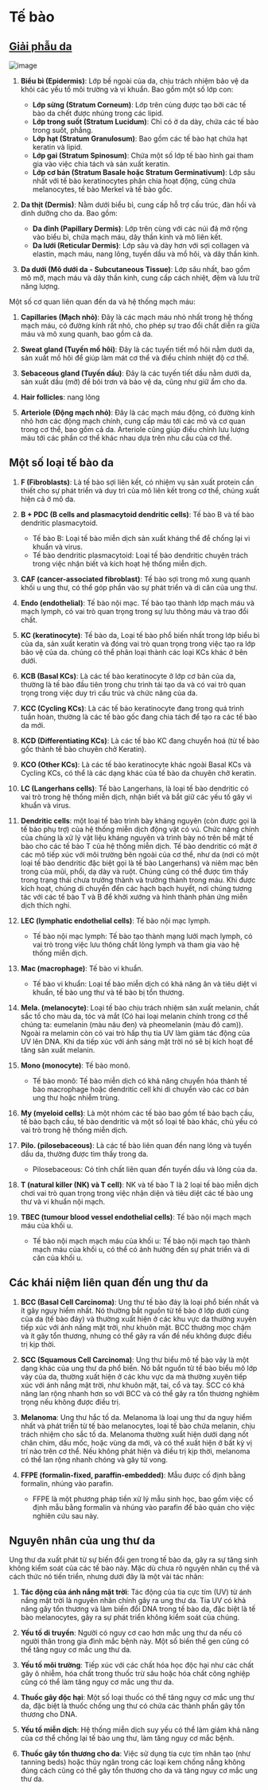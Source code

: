 # Tế bào
## [Giải phẫu da](https://www.stanfordchildrens.org/en/topic/default?id=anatomy-of-the-skin-85-P01336)
![image](https://github.com/trunghachi/RLearning/assets/45091486/f860f7fb-c1b3-4489-b0c7-0366abc806ae)


1. **Biểu bì (Epidermis)**: Lớp bề ngoài của da, chịu trách nhiệm bảo vệ da khỏi các yếu tố môi trường và vi khuẩn. Bao gồm một số lớp con:
   - **Lớp sừng (Stratum Corneum)**: Lớp trên cùng được tạo bởi các tế bào da chết được nhúng trong các lipid.
   - **Lớp trong suốt (Stratum Lucidum)**: Chỉ có ở da dày, chứa các tế bào trong suốt, phẳng.
   - **Lớp hạt (Stratum Granulosum)**: Bao gồm các tế bào hạt chứa hạt keratin và lipid.
   - **Lớp gai (Stratum Spinosum)**: Chứa một số lớp tế bào hình gai tham gia vào việc chia tách và sản xuất keratin.
   - **Lớp cơ bản (Stratum Basale hoặc Stratum Germinativum)**: Lớp sâu nhất với tế bào keratinocytes phân chia hoạt động, cũng chứa melanocytes, tế bào Merkel và tế bào gốc.

2. **Da thịt (Dermis)**: Nằm dưới biểu bì, cung cấp hỗ trợ cấu trúc, đàn hồi và dinh dưỡng cho da. Bao gồm:
   - **Da đỉnh (Papillary Dermis)**: Lớp trên cùng với các núi đá mở rộng vào biểu bì, chứa mạch máu, dây thần kinh và mô liên kết.
   - **Da lưới (Reticular Dermis)**: Lớp sâu và dày hơn với sợi collagen và elastin, mạch máu, nang lông, tuyến dầu và mồ hôi, và dây thần kinh.

3. **Da dưới (Mô dưới da - Subcutaneous Tissue)**: Lớp sâu nhất, bao gồm mô mỡ, mạch máu và dây thần kinh, cung cấp cách nhiệt, đệm và lưu trữ năng lượng.

Một số cơ quan liên quan đến da và hệ thống mạch máu:

1. **Capillaries (Mạch nhỏ)**: Đây là các mạch máu nhỏ nhất trong hệ thống mạch máu, có đường kính rất nhỏ, cho phép sự trao đổi chất diễn ra giữa máu và mô xung quanh, bao gồm cả da.

2. **Sweat gland (Tuyến mồ hôi)**: Đây là các tuyến tiết mồ hôi nằm dưới da, sản xuất mồ hôi để giúp làm mát cơ thể và điều chỉnh nhiệt độ cơ thể.

3. **Sebaceous gland (Tuyến dầu)**: Đây là các tuyến tiết dầu nằm dưới da, sản xuất dầu (mỡ) để bôi trơn và bảo vệ da, cũng như giữ ẩm cho da.
4. **Hair follicles**: nang lông

5. **Arteriole (Động mạch nhỏ)**: Đây là các mạch máu động, có đường kính nhỏ hơn các động mạch chính, cung cấp máu tới các mô và cơ quan trong cơ thể, bao gồm cả da. Arteriole cũng giúp điều chỉnh lưu lượng máu tới các phần cơ thể khác nhau dựa trên nhu cầu của cơ thể.

## Một số loại tế bào da
1. **F (Fibroblasts)**: Là tế bào sợi liên kết, có nhiệm vụ sản xuất protein cần thiết cho sự phát triển và duy trì của mô liên kết trong cơ thể, chúng xuất hiện cả ở mô da.
   
1. **B + PDC (B cells and plasmacytoid dendritic cells)**: Tế bào B và tế bào dendritic plasmacytoid.
   - Tế bào B: Loại tế bào miễn dịch sản xuất kháng thể để chống lại vi khuẩn và virus.
   - Tế bào dendritic plasmacytoid: Loại tế bào dendritic chuyên trách trong việc nhận biết và kích hoạt hệ thống miễn dịch.

2. **CAF (cancer-associated fibroblast)**: Tế bào sợi trong mô xung quanh khối u ung thư, có thể góp phần vào sự phát triển và di căn của ung thư.

3. **Endo (endothelial)**: Tế bào nội mạc. Tế bào tạo thành lớp mạch máu và mạch lymph, có vai trò quan trọng trong sự lưu thông máu và trao đổi chất.

5. **KC (keratinocyte)**: Tế bào da, Loại tế bào phổ biến nhất trong lớp biểu bì của da, sản xuất keratin và đóng vai trò quan trọng trong việc tạo ra lớp bảo vệ của da. chúng có thể phân loại thành các loại KCs khác ở bên dưới.
  
1. **KCB (Basal KCs)**: Là các tế bào keratinocyte ở lớp cơ bản của da, thường là tế bào đầu tiên trong chu trình tái tạo da và có vai trò quan trọng trong việc duy trì cấu trúc và chức năng của da.

3. **KCC (Cycling KCs)**: Là các tế bào keratinocyte đang trong quá trình tuần hoàn, thường là các tế bào gốc đang chia tách để tạo ra các tế bào da mới.

4. **KCD (Differentiating KCs)**: Là các tế bào KC đang chuyển hoá (từ tế bào gốc thành tế bào chuyên chở Keratin).

5. **KCO (Other KCs)**: Là các tế bào keratinocyte khác ngoài Basal KCs và Cycling KCs, có thể là các dạng khác của tế bào da chuyên chở keratin.

6. **LC (Langerhans cells)**: Tế bào Langerhans, là loại tế bào dendritic có vai trò trong hệ thống miễn dịch, nhận biết và bắt giữ các yếu tố gây vi khuẩn và virus.

1. **Dendritic cells**: một loại tế bào trình bày kháng nguyên (còn được gọi là tế bào phụ trợ) của hệ thống miễn dịch động vật có vú. Chức năng chính của chúng là xử lý vật liệu kháng nguyên và trình bày nó trên bề mặt tế bào cho các tế bào T của hệ thống miễn dịch. Tế bào dendritic có mặt ở các mô tiếp xúc với môi trường bên ngoài của cơ thể, như da (nơi có một loại tế bào dendritic đặc biệt gọi là tế bào Langerhans) và niêm mạc bên trong của mũi, phổi, dạ dày và ruột. Chúng cũng có thể được tìm thấy trong trạng thái chưa trưởng thành và trưởng thành trong máu. Khi được kích hoạt, chúng di chuyển đến các hạch bạch huyết, nơi chúng tương tác với các tế bào T và B để khởi xướng và hình thành phản ứng miễn dịch thích nghi.

7. **LEC (lymphatic endothelial cells)**: Tế bào nội mạc lymph.
   - Tế bào nội mạc lymph: Tế bào tạo thành mạng lưới mạch lymph, có vai trò trong việc lưu thông chất lỏng lymph và tham gia vào hệ thống miễn dịch.

8. **Mac (macrophage)**: Tế bào vi khuẩn.
   - Tế bào vi khuẩn: Loại tế bào miễn dịch có khả năng ăn và tiêu diệt vi khuẩn, tế bào ung thư và tế bào bị tổn thương.

9. **Mela. (melanocyte)**: Loại tế bào chịu trách nhiệm sản xuất melanin, chất sắc tố cho màu da, tóc và mắt (Có hai loại melanin chính trong cơ thể chúng ta: eumelanin (màu nâu đen) và pheomelanin (màu đỏ cam)). Ngoài ra melamin còn có vai trò hấp thụ tia UV làm giảm tác động của UV lên DNA. Khi da tiếp xúc với ánh sáng mặt trời nó sẽ bị kích hoạt để tăng sản xuất melanin.

10. **Mono (monocyte)**: Tế bào monô.
    - Tế bào monô: Tế bào miễn dịch có khả năng chuyển hóa thành tế bào macrophage hoặc dendritic cell khi di chuyển vào các cơ bản ung thư hoặc nhiễm trùng.

1. **My (myeloid cells)**: Là một nhóm các tế bào bao gồm tế bào bạch cầu, tế bào bạch cầu, tế bào dendritic và một số loại tế bào khác, chủ yếu có vai trò trong hệ thống miễn dịch.

11. **Pilo. (pilosebaceous)**: Là các tế bào liên quan đến nang lông và tuyến dầu da, thường được tìm thấy trong da.
    - Pilosebaceous: Có tính chất liên quan đến tuyến dầu và lông của da.

12. **T (natural killer (NK) và T cell)**: NK và tế bào T là 2 loại tế bào miễn dịch chơi vai trò quan trọng trong việc nhận diện và tiêu diệt các tế bào ung thư và vi khuẩn nội mạch.

13. **TBEC (tumour blood vessel endothelial cells)**: Tế bào nội mạch mạch máu của khối u.
    - Tế bào nội mạch mạch máu của khối u: Tế bào nội mạch tạo thành mạch máu của khối u, có thể có ảnh hưởng đến sự phát triển và di căn của khối u.

## Các khái niệm liên quan đến ung thư da

1. **BCC (Basal Cell Carcinoma)**: Ung thư tế bào đáy là loại phổ biến nhất và ít gây nguy hiểm nhất. Nó thường bắt nguồn từ tế bào ở lớp dưới cùng của da (tế bào đáy) và thường xuất hiện ở các khu vực da thường xuyên tiếp xúc với ánh nắng mặt trời, như khuôn mặt. BCC thường mọc chậm và ít gây tổn thương, nhưng có thể gây ra vấn đề nếu không được điều trị kịp thời.

2. **SCC (Squamous Cell Carcinoma)**: Ung thư biểu mô tế bào vảy là một dạng khác của ung thư da phổ biến. Nó bắt nguồn từ tế bào biểu mô lớp vảy của da, thường xuất hiện ở các khu vực da mà thường xuyên tiếp xúc với ánh nắng mặt trời, như khuôn mặt, tai, cổ và tay. SCC có khả năng lan rộng nhanh hơn so với BCC và có thể gây ra tổn thương nghiêm trọng nếu không được điều trị.

3. **Melanoma**: Ung thư hắc tố da. Melanoma là loại ung thư da nguy hiểm nhất và phát triển từ tế bào melanocytes, loại tế bào chứa melanin, chịu trách nhiệm cho sắc tố da. Melanoma thường xuất hiện dưới dạng nốt chân chim, dấu mốc, hoặc vùng da mới, và có thể xuất hiện ở bất kỳ vị trí nào trên cơ thể. Nếu không phát hiện và điều trị kịp thời, melanoma có thể lan rộng nhanh chóng và gây tử vong.

4. **FFPE (formalin-fixed, paraffin-embedded)**: Mẫu được cố định bằng formalin, nhúng vào parafin.
   - FFPE là một phương pháp tiền xử lý mẫu sinh học, bao gồm việc cố định mẫu bằng formalin và nhúng vào parafin để bảo quản cho việc nghiên cứu sau này.


## Nguyên nhân của ung thư da

Ung thư da xuất phát từ sự biến đổi gen trong tế bào da, gây ra sự tăng sinh không kiểm soát của các tế bào này. Mặc dù chưa rõ nguyên nhân cụ thể và cách thức nó tiến triển, nhưng dưới đây là một vài tác nhân:

1. **Tác động của ánh nắng mặt trời**: Tác động của tia cực tím (UV) từ ánh nắng mặt trời là nguyên nhân chính gây ra ung thư da. Tia UV có khả năng gây tổn thương và làm biến đổi DNA trong tế bào da, đặc biệt là tế bào melanocytes, gây ra sự phát triển không kiểm soát của chúng.

2. **Yếu tố di truyền**: Người có nguy cơ cao hơn mắc ung thư da nếu có người thân trong gia đình mắc bệnh này. Một số biến thể gen cũng có thể tăng nguy cơ mắc ung thư da.

3. **Yếu tố môi trường**: Tiếp xúc với các chất hóa học độc hại như các chất gây ô nhiễm, hóa chất trong thuốc trừ sâu hoặc hóa chất công nghiệp cũng có thể làm tăng nguy cơ mắc ung thư da.

4. **Thuốc gây độc hại**: Một số loại thuốc có thể tăng nguy cơ mắc ung thư da, đặc biệt là thuốc chống ung thư có chứa các thành phần gây tổn thương cho DNA.

5. **Yếu tố miễn dịch**: Hệ thống miễn dịch suy yếu có thể làm giảm khả năng của cơ thể chống lại tế bào ung thư, làm tăng nguy cơ mắc bệnh.

6. **Thuốc gây tổn thương cho da**: Việc sử dụng tia cực tím nhân tạo (như tanning beds) hoặc thủy ngân trong các loại kem chống nắng không đúng cách cũng có thể gây tổn thương cho da và tăng nguy cơ mắc ung thư da.
